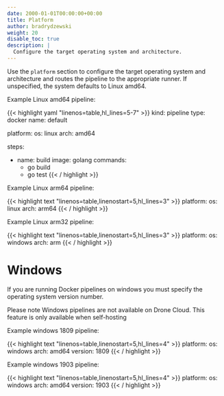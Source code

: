 ```yaml
---
date: 2000-01-01T00:00:00+00:00
title: Platform
author: bradrydzewski
weight: 20
disable_toc: true
description: |
  Configure the target operating system and architecture.
---
```


Use the `platform` section to configure the target operating system and architecture and routes the pipeline to the appropriate runner. If unspecified, the system defaults to Linux amd64.

Example Linux amd64 pipeline:

{{< highlight yaml "linenos=table,hl_lines=5-7" >}}
kind: pipeline
type: docker
name: default

platform:
  os: linux
  arch: amd64

steps:
- name: build
  image: golang
  commands:
  - go build
  - go test
{{< / highlight >}}

Example Linux arm64 pipeline:

{{< highlight text "linenos=table,linenostart=5,hl_lines=3" >}}
platform:
  os: linux
  arch: arm64
{{< / highlight >}}

Example Linux arm32 pipeline:

{{< highlight text "linenos=table,linenostart=5,hl_lines=3" >}}
platform:
  os: windows
  arch: arm
{{< / highlight >}}

# Windows

If you are running Docker pipelines on windows you must specify the operating system version number.

<div class="alert">
Please note Windows pipelines are not available on Drone Cloud. This feature is only available when self-hosting
</div>

Example windows 1809 pipeline:

{{< highlight text "linenos=table,linenostart=5,hl_lines=4" >}}
platform:
  os: windows
  arch: amd64
  version: 1809
{{< / highlight >}}

Example windows 1903 pipeline:

{{< highlight text "linenos=table,linenostart=5,hl_lines=4" >}}
platform:
  os: windows
  arch: amd64
  version: 1903
{{< / highlight >}}


